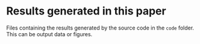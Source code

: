# Results generated in this paper

Files containing the results generated by the source code in the `code` folder.
This can be output data or figures. 
